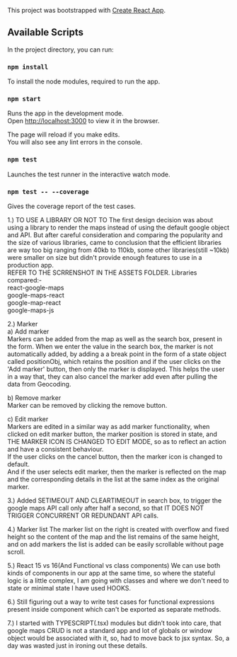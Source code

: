 This project was bootstrapped with [Create React App](https://github.com/facebook/create-react-app).

## Available Scripts

In the project directory, you can run:

### `npm install`
To install the node modules, required to run the app.

### `npm start`

Runs the app in the development mode.<br>
Open [http://localhost:3000](http://localhost:3000) to view it in the browser.

The page will reload if you make edits.<br>
You will also see any lint errors in the console.

### `npm test`

Launches the test runner in the interactive watch mode.<br>

### `npm test -- --coverage`
Gives the coverage report of the test cases.

1.) TO USE A LIBRARY OR NOT TO
The first design decision was about using a library to render the maps instead of using the default google object and API.
But after careful consideration and comparing the popularity and the size of various libraries, came to conclusion that the efficient libraries are way too big ranging from 40kb  to 110kb, some other libraries(still ~10kb) were smaller on size but didn't provide enough features to use in a production app.
<br>
REFER TO THE SCRRENSHOT IN THE ASSETS FOLDER. Libraries compared:-<br>
    react-google-maps<br>
    google-maps-react<br>
    google-map-react<br>
    google-maps-js

2.) Marker<br>
a) Add marker<br>
Markers can be added from the map as well as the search box, present in the form. When we enter the value in the search box, the marker is not automatically added, by adding a  a break point in the form of a state object called positionObj, which retains the position and if the user clicks on the 'Add marker' button, then only the marker is displayed. This helps the user in a way that, they can also cancel the marker add even after pulling the data from Geocoding.<br>

b) Remove marker<br>
Marker can be removed by clicking the remove button. <br>

c) Edit marker<br>
Markers are edited in a similar way as add marker functionality, when clicked on edit marker button, the marker position is stored in state, and THE MARKER ICON IS CHANGED TO EDIT MODE, so as to reflect an action and have a consistent behaviour. <br>
If the user clicks on the cancel button, then the marker icon is changed to default.<br>
And if the user selects edit marker, then the marker is reflected on the map and the corresponding details in the list at the same index as the original marker.

3.) Added SETIMEOUT AND CLEARTIMEOUT in search box, to trigger the google maps API call only after half a second, so that IT DOES NOT TRIGGER CONCURRENT OR REDUNDANT API calls.


4.) Marker list 
The marker list on the right is created with overflow and fixed height so the content of the map and the list remains of the same height, and on add markers the list is added can be easily scrollable without page scroll.


5.) React 15 vs 16(And Functional vs class components)
We can use both kinds of components in our app at the same time, so where the stateful logic is a little complex, I am going with classes and where we don't need to state or minimal state I have used HOOKS.


6.) Still figuring out a way to write test cases for functional expressions present inside component which can't be exported as separate methods.

7.)  I started with TYPESCRIPT(.tsx) modules but didn’t took into care, that google maps CRUD is not a standard app and lot of globals or window object would be associated with it, so, had to move back to jsx syntax. So, a day was wasted just in ironing out these details.